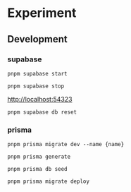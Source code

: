 
# Experiment

## Development

### supabase

```shell
pnpm supabase start
```

```shell
pnpm supabase stop
```

[http://localhost:54323](http://localhost:54323)

```shell
pnpm supabase db reset
```

### prisma

```shell
pnpm prisma migrate dev --name {name}
```

```shell
pnpm prisma generate
```

```shell
pnpm prisma db seed
```

```shell
pnpm prisma migrate deploy
```
